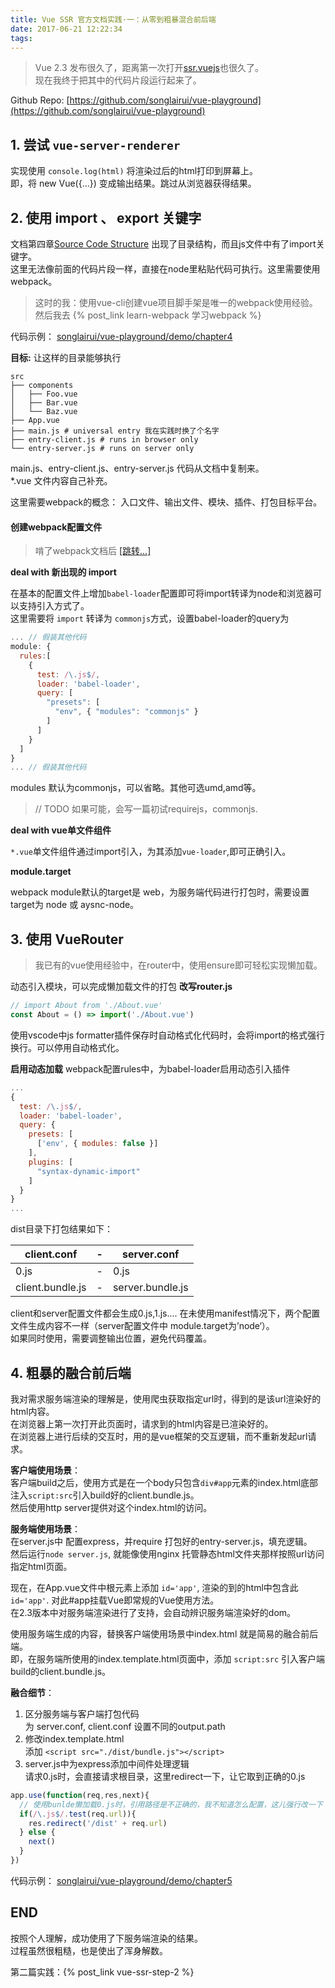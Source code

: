 ```yaml
---
title: Vue SSR 官方文档实践·一：从零到粗暴混合前后端 
date: 2017-06-21 12:22:34
tags:
---
```

> Vue 2.3 发布很久了，距离第一次打开[ssr.vuejs](http://ssr.vuejs.org/en/)也很久了。  
现在我终于把其中的代码片段运行起来了。  

Github Repo: [https://github.com/songlairui/vue-playground](https://github.com/songlairui/vue-playground)

## 1. 尝试 `vue-server-renderer`  
实现使用 `console.log(html)` 将渲染过后的html打印到屏幕上。  
即，将 new Vue({...}) 变成输出结果。跳过从浏览器获得结果。  

## 2. 使用 import 、 export 关键字  
文档第四章[Source Code Structure](http://ssr.vuejs.org/en/structure.html) 出现了目录结构，而且js文件中有了import关键字。  
这里无法像前面的代码片段一样，直接在node里粘贴代码可执行。这里需要使用webpack。  

> 这时的我：使用vue-cli创建vue项目脚手架是唯一的webpack使用经验。  
> 然后我去 {% post_link learn-webpack 学习webpack %}

代码示例： [songlairui/vue-playground/demo/chapter4](https://github.com/songlairui/vue-playground/tree/master/demo/chapter4)  

**目标:** 让这样的目录能够执行

```shell
src
├── components
│   ├── Foo.vue
│   ├── Bar.vue
│   └── Baz.vue
├── App.vue
├── main.js # universal entry 我在实践时换了个名字
├── entry-client.js # runs in browser only
└── entry-server.js # runs on server only
```
main.js、entry-client.js、entry-server.js 代码从文档中复制来。  
*.vue 文件内容自己补充。

这里需要webpack的概念： 入口文件、输出文件、模块、插件、打包目标平台。  

#### 创建webpack配置文件  

> 啃了webpack文档后 <a href="{% post_path learn-webpack %}#基本配置文件">[跳转...]</a>  

**deal with 新出现的 import**

在基本的配置文件上增加`babel-loader`配置即可将import转译为node和浏览器可以支持引入方式了。  
这里需要将 `import` 转译为 `commonjs`方式，设置babel-loader的query为  
```javascript
... // 假装其他代码
module: {
  rules:[
    {
      test: /\.js$/,
      loader: 'babel-loader',
      query: [
        "presets": [
          "env", { "modules": "commonjs" }
        ]
      ]
    }
  ]
} 
... // 假装其他代码
```

modules 默认为commonjs，可以省略。其他可选umd,amd等。  
> // TODO 如果可能，会写一篇初试requirejs，commonjs.
  
**deal with vue单文件组件**  

`*.vue`单文件组件通过import引入，为其添加`vue-loader`,即可正确引入。

**module.target**  

webpack module默认的target是 web，为服务端代码进行打包时，需要设置target为 node 或 aysnc-node。  

## 3. 使用 VueRouter  

> 我已有的vue使用经验中，在router中，使用ensure即可轻松实现懒加载。  
 
动态引入模块，可以完成懒加载文件的打包
**改写router.js**
```javascript
// import About from './About.vue'
const About = () => import('./About.vue')
```
使用vscode中js formatter插件保存时自动格式化代码时，会将import的格式强行换行。可以停用自动格式化。  

**启用动态加载**
webpack配置rules中，为babel-loader启用动态引入插件
```javascript
...
{
  test: /\.js$/,
  loader: 'babel-loader',
  query: {
    presets: [
      ['env', { modules: false }]
    ],
    plugins: [
      "syntax-dynamic-import"
    ]
  }
}
...
```

dist目录下打包结果如下：  

| client.conf | - | server.conf |
| ------| ------ | ------ |
| 0.js | - | 0.js |
| client.bundle.js | - | server.bundle.js |  

client和server配置文件都会生成0.js,1.js.... 
在未使用manifest情况下，两个配置文件生成内容不一样（server配置文件中 module.target为’node‘）。  
如果同时使用，需要调整输出位置，避免代码覆盖。

## 4. 粗暴的融合前后端

我对需求服务端渲染的理解是，使用爬虫获取指定url时，得到的是该url渲染好的html内容。  
在浏览器上第一次打开此页面时，请求到的html内容是已渲染好的。  
在浏览器上进行后续的交互时，用的是vue框架的交互逻辑，而不重新发起url请求。  

**客户端使用场景**：  
客户端build之后，使用方式是在一个body只包含`div#app`元素的index.html底部注入`script:src`引入build好的client.bundle.js。  
然后使用http server提供对这个index.html的访问。

**服务端使用场景**：  
在server.js中 配置express，并require 打包好的entry-server.js，填充逻辑。  
然后运行`node server.js`, 就能像使用nginx 托管静态html文件夹那样按照url访问指定html页面。

现在，在App.vue文件中根元素上添加 `id='app'`, 渲染的到的html中包含此 `id='app'`. 对此#app挂载Vue即常规的Vue使用方法。  
在2.3版本中对服务端渲染进行了支持，会自动辨识服务端渲染好的dom。  
 
使用服务端生成的内容，替换客户端使用场景中index.html 就是简易的融合前后端。  
即，在服务端所使用的index.template.html页面中，添加 `script:src` 引入客户端build的client.bundle.js。

**融合细节**：  
1. 区分服务端与客户端打包代码  
为 server.conf, client.conf  设置不同的output.path  
2. 修改index.template.html  
添加 `<script src="./dist/bundle.js"></script>`  
3. server.js中为express添加中间件处理逻辑  
请求0.js时，会直接请求根目录，这里redirect一下，让它取到正确的0.js  

```javascript
app.use(function(req,res,next){
  // 使用bunlde懒加载0.js时，引用路径是不正确的，我不知道怎么配置，这儿强行改一下
  if(/\.js$/.test(req.url)){
    res.redirect('/dist' + req.url)
  } else {
    next()
  }
})
```


代码示例： [songlairui/vue-playground/demo/chapter5](https://github.com/songlairui/vue-playground/tree/master/demo/chapter5)  


## END  
按照个人理解，成功使用了下服务端渲染的结果。  
过程虽然很粗糙，也是使出了浑身解数。  

第二篇实践：{% post_link vue-ssr-step-2 %}